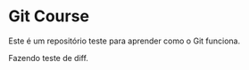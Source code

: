 # Git Course

Este é um repositório teste para aprender como o Git funciona.

Fazendo teste de diff.